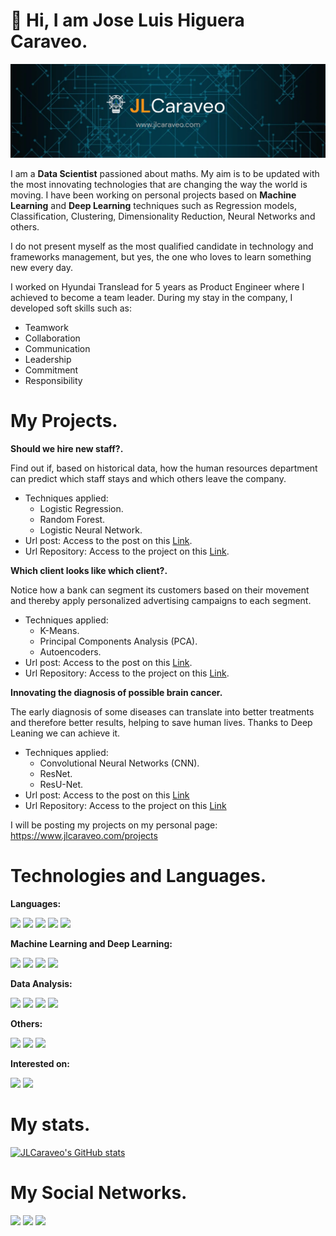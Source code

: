 # :wave: Hi, I am Jose Luis Higuera Caraveo.

<img src='./images/presentation_image.png'/>

I am a **Data Scientist** passioned about maths. My aim is to be updated with the most innovating technologies that are changing the way the world is moving. I have been working on personal projects based on **Machine Learning** and **Deep Learning** techniques such as Regression models, Classification, Clustering, Dimensionality Reduction, Neural Networks and others.


I do not present myself as the most qualified candidate in technology and frameworks management, but yes, the one who loves to learn something new every day.

I worked on Hyundai Translead for 5 years as Product Engineer where I achieved to become a team leader. During my stay in the company, I developed soft skills such as:

- Teamwork
- Collaboration
- Communication
- Leadership
- Commitment
- Responsibility

# My Projects.

**Should we hire new staff?.**

Find out if, based on historical data, how the human resources department can predict which staff stays and which others leave the company.
- Techniques applied:
    - Logistic Regression.
    - Random Forest.
    - Logistic Neural Network.
- Url post: Access to the post on this [Link](https://www.jlcaraveo.netlify.app/projects/should-we-hire-new-staff/).
- Url Repository: Access to the project on this [Link](https://github.com/JLCaraveo/ML-Projects/blob/master/01.%20Human%20Resources/Human%20Resources%20-%20English%20version.ipynb).

**Which client looks like which client?.**

Notice how a bank can segment its customers based on their movement and thereby apply personalized advertising campaigns to each segment.
- Techniques applied:
    - K-Means.
    - Principal Components Analysis (PCA).
    - Autoencoders.
- Url post: Access to the post on this [Link](https://www.jlcaraveo.netlify.app/projects/which-client-looks-like-which-client/).
- Url Repository: Access to the project on this [Link](https://github.com/JLCaraveo/ML-Projects/blob/master/02.%20Marketing/Marketing-English-Version.ipynb).

**Innovating the diagnosis of possible brain cancer.**

The early diagnosis of some diseases can translate into better treatments and therefore better results, helping to save human lives. Thanks to Deep Leaning we can achieve it.
- Techniques applied:
    - Convolutional Neural Networks (CNN).
    - ResNet.
    - ResU-Net.
- Url post: Access to the post on this [Link](https://www.jlcaraveo.netlify.app/projects/innovating-the-diagnosis-of-possible-brain-cancer/)
- Url Repository: Access to the project on this [Link](https://github.com/JLCaraveo/ML-Projects/blob/master/04.%20Brain%20Tumors/Healthcare_AI-English-version.ipynb)


I will be posting my projects on my personal page: https://www.jlcaraveo.com/projects

# Technologies and Languages.

**Languages:**

<img src="https://img.shields.io/badge/Python-FFD43B?style=for-the-badge&logo=python&logoColor=blue" /> <img src="https://img.shields.io/badge/R-276DC3?style=for-the-badge&logo=r&logoColor=white" /> <img src="https://img.shields.io/badge/JavaScript-323330?style=for-the-badge&logo=javascript&logoColor=F7DF1E" /> <img src="https://img.shields.io/badge/MySQL-005C84?style=for-the-badge&logo=mysql&logoColor=white" /> <img src="https://img.shields.io/badge/PostgreSQL-316192?style=for-the-badge&logo=postgresql&logoColor=white" />

**Machine Learning and Deep Learning:**

<img src="https://img.shields.io/badge/Numpy-777BB4?style=for-the-badge&logo=numpy&logoColor=white" /> <img src="https://img.shields.io/badge/TensorFlow-FF6F00?style=for-the-badge&logo=TensorFlow&logoColor=white" /> <img src="https://img.shields.io/badge/scikit_learn-F7931E?style=for-the-badge&logo=scikit-learn&logoColor=white" /> <img src="https://img.shields.io/badge/Keras-D00000?style=for-the-badge&logo=Keras&logoColor=white" />

**Data Analysis:**

<img src="https://img.shields.io/badge/Pandas-2C2D72?style=for-the-badge&logo=pandas&logoColor=white" /> <img src="https://img.shields.io/badge/SciPy-654FF0?style=for-the-badge&logo=SciPy&logoColor=white" /> <img src="https://img.shields.io/badge/PowerBI-F2C811?style=for-the-badge&logo=Power%20BI&logoColor=white" /> <img src="https://img.shields.io/badge/Tableau-E97627?style=for-the-badge&logo=Tableau&logoColor=white" /> 

**Others:**

<img src="https://img.shields.io/badge/Linux-FCC624?style=for-the-badge&logo=linux&logoColor=black" /> <img src="https://img.shields.io/badge/GIT-E44C30?style=for-the-badge&logo=git&logoColor=white" /> <img src="https://img.shields.io/badge/windows%20terminal-4D4D4D?style=for-the-badge&logo=windows%20terminal&logoColor=white" />

**Interested on:**

<img src="https://img.shields.io/badge/PyTorch-EE4C2C?style=for-the-badge&logo=PyTorch&logoColor=white" /> <img src="https://img.shields.io/badge/MongoDB-4EA94B?style=for-the-badge&logo=mongodb&logoColor=white" /> 

# My stats.

[![JLCaraveo's GitHub stats](https://github-readme-stats.vercel.app/api?username=JLCaraveo)](https://github.com/anuraghazra/github-readme-stats)

# My Social Networks.

[<img src="https://img.shields.io/badge/LinkedIn-0077B5?style=for-the-badge&logo=linkedin&logoColor=white" />](https://www.linkedin.com/in/jlcaraveo/)
[<img src="https://img.shields.io/badge/Twitter-1DA1F2?style=for-the-badge&logo=twitter&logoColor=white" />](https://twitter.com/JLCaraveo)
[<img src="https://img.shields.io/badge/GitHub-100000?style=for-the-badge&logo=github&logoColor=white" />](https://github.com/JLCaraveo)
